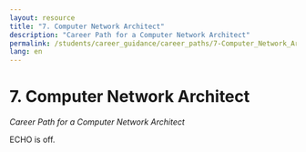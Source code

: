 ```yaml
---
layout: resource
title: "7. Computer Network Architect"
description: "Career Path for a Computer Network Architect"
permalink: /students/career_guidance/career_paths/7-Computer_Network_Architect/
lang: en
---
```


# 7. Computer Network Architect

*Career Path for a Computer Network Architect*

ECHO is off.
